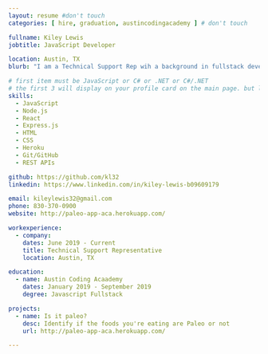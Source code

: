 ```yaml
---
layout: resume #don't touch
categories: [ hire, graduation, austincodingacademy ] # don't touch

fullname: Kiley Lewis
jobtitle: JavaScript Developer

location: Austin, TX
blurb: "I am a Technical Support Rep wih a background in fullstack development."

# first item must be JavaScript or C# or .NET or C#/.NET
# the first 3 will display on your profile card on the main page. but list as many as you want, they will be all be visible on your individual profile page
skills:
  - JavaScript
  - Node.js
  - React
  - Express.js
  - HTML
  - CSS
  - Heroku
  - Git/GitHub
  - REST APIs

github: https://github.com/kl32
linkedin: https://www.linkedin.com/in/kiley-lewis-b09609179

email: kileylewis32@gmail.com
phone: 830-370-0900
website: http://paleo-app-aca.herokuapp.com/

workexperience:
  - company:
    dates: June 2019 - Current
    title: Technical Support Representative
    location: Austin, TX

education:
  - name: Austin Coding Acaademy
    dates: January 2019 - September 2019
    degree: Javascript Fullstack

projects:
  - name: Is it paleo?
    desc: Identify if the foods you're eating are Paleo or not
    url: http://paleo-app-aca.herokuapp.com/

---
```

